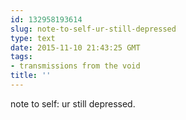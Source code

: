 ```yaml
---
id: 132958193614
slug: note-to-self-ur-still-depressed
type: text
date: 2015-11-10 21:43:25 GMT
tags:
- transmissions from the void
title: ''
---
```

note to self: ur still depressed.
